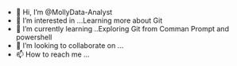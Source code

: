 - 👋 Hi, I’m @MollyData-Analyst
- 👀 I’m interested in ...Learning more about Git
- 🌱 I’m currently learning ..Exploring Git from Comman Prompt and powershell
- 💞️ I’m looking to collaborate on ...
- 📫 How to reach me ...

<!---
MollyData-Analyst/MollyData-Analyst is a ✨ special ✨ repository because its `README.md` (this file) appears on your GitHub profile.
You can click the Preview link to take a look at your changes.
--->

